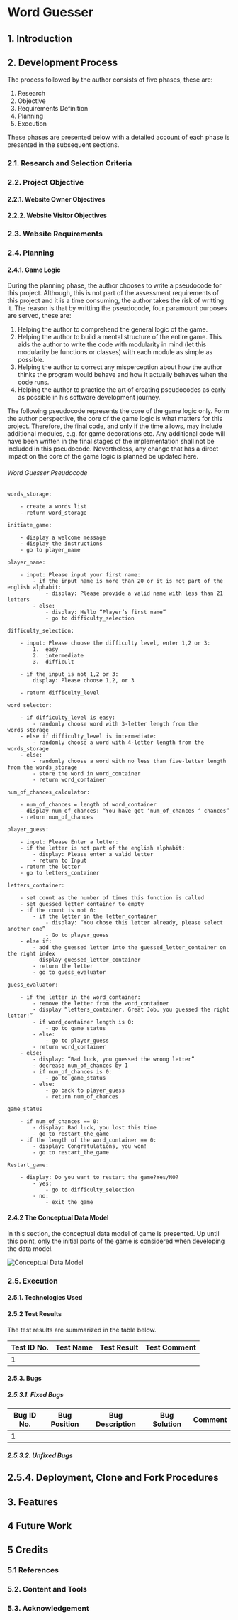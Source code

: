 # Word Guesser

## 1. Introduction

## 2. Development Process

The process followed by the author consists of five phases, these are:

1. Research
2. Objective
3. Requirements Definition
4. Planning
5. Execution

These phases are presented below with a detailed account of each phase is presented in the subsequent sections.

### 2.1. Research and Selection Criteria

### 2.2. Project Objective

#### 2.2.1. Website Owner Objectives

#### 2.2.2. Website Visitor Objectives

### 2.3. Website Requirements

### 2.4. Planning

#### 2.4.1. Game Logic

During the planning phase, the author chooses to write a pseudocode for this project. Although, this is not part of the assessment requirements of this project and it is a time consuming, the author takes the risk of writting it. The reason is that by writting the pseudocode, four paramount purposes are served, these are:

1. Helping the author to comprehend the general logic of the game.
2. Helping the author to build a mental structure of the entire game. This aids the author to write the code with modularity in mind (let this modularity be functions or classes) with each module as simple as possible.
3. Helping the author to correct any misperception about how the author thinks the program would behave and how it actually behaves when the code runs.
4. Helping the author to practice the art of creating pseudocodes as early as possible in his software development journey.

The following pseudocode represents the core of the game logic only. Form the author perspective, the core of the game logic is what matters for this project. Therefore, the final code, and only if the time allows, may include additional modules, e.g. for game decorations etc. 
Any additional code will have been written in the final stages of the implementation shall not be included in this pseudocode. Nevertheless, any change that has a direct impact on the core of the game logic is planned be updated here.

###### Word Guesser Pseudocode

```
words_storage:

    - create a words list
    - return word_storage

initiate_game:

    - display a welcome message
    - display the instructions
    - go to player_name

player_name:

    - input: Please input your first name:
        - if the input name is more than 20 or it is not part of the english alphabit:
            - display: Please provide a valid name with less than 21 letters
        - else: 
            - display: Hello “Player’s first name”
            - go to difficulty_selection

difficulty_selection:

    - input: Please choose the difficulty level, enter 1,2 or 3:
        1.	easy  		
        2.	intermediate 	
        3.	difficult

    - if the input is not 1,2 or 3:
        display: Please choose 1,2, or 3

    - return difficulty_level

word_selector:

    - if difficulty_level is easy:
        - randomly choose word with 3-letter length from the words_storage
    - else if difficulty_level is intermediate: 
        - randomly choose a word with 4-letter length from the words_storage
    - else:
        - randomly choose a word with no less than five-letter length from the words_storage
        - store the word in word_container
        - return word_container

num_of_chances_calculator:

    - num_of_chances = length of word_container
    - display num_of_chances: “You have got ‘num_of_chances ‘ chances”
    - return num_of_chances

player_guess:

    - input: Please Enter a letter:
    - if the letter is not part of the english alphabit:
        - display: Please enter a valid letter
        - return to Input
    - return the letter
    - go to letters_container

letters_container:

    - set count as the number of times this function is called
    - set guessed_letter_container to empty
    - if the count is not 0:
	    - if the letter in the letter_container
		    - display: “You chose this letter already, please select another one”
		    - Go to player_guess
	- else if:
        - add the guessed letter into the guessed_letter_container on the right index
        - display guessed_letter_container
        - return the letter
        - go to guess_evaluator

guess_evaluator:

    - if the letter in the word_container:
        - remove the letter from the word_container
        - display “letters_container, Great Job, you guessed the right letter!”
        - if word_container length is 0:
            - go to game_status
        - else:
            - go to player_guess
        - return word_container
    - else:
        - display: “Bad luck, you guessed the wrong letter”
        - decrease num_of_chances by 1
        - if num_of_chances is 0:
	        - go to game_status
        - else: 
            - go back to player_guess
            - return num_of_chances

game_status

    - if num_of_chances == 0:
	    - display: Bad luck, you lost this time
	    - go to restart_the_game	
    - if the length of the word_container == 0:
	    - display: Congratulations, you won!
	    - go to restart_the_game

Restart_game:

    - display: Do you want to restart the game?Yes/NO?
        - yes:
            - go to difficulty_selection
	    - no:
		    - exit the game

```

#### 2.4.2 The Conceptual Data Model

In this section, the conceptual data model of game is presented. Up until this point, only the initial parts of the game is considered when developing the data model.

![Conceptual Data Model](..//word_guesser/docs/images/conceptual_data_model.png)
### 2.5. Execution

#### 2.5.1. Technologies Used

#### 2.5.2 Test Results

The test results are summarized in the table below.

| Test ID No. | Test Name | Test Result | Test Comment|
| ----------- |---------- |------------ |------------ |
| 1 | | | |

#### 2.5.3. Bugs

##### 2.5.3.1. Fixed Bugs

| Bug ID No. | Bug Position | Bug Description | Bug Solution | Comment|
| -----------| ----------- |---------- |------------ |------------ |
|1| | | | |

##### 2.5.3.2. Unfixed Bugs

## 2.5.4. Deployment, Clone and Fork Procedures

## 3. Features

## 4 Future Work

## 5 Credits

### 5.1 References

### 5.2. Content and Tools

### 5.3. Acknowledgement
